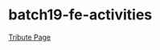 # batch19-fe-activities
[Tribute Page](https://johnpaulavion14.github.io/batch19-fe-activities/tribute-page/)
